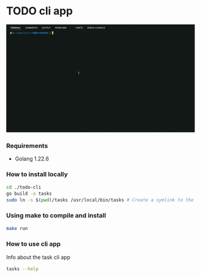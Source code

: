 # TODO cli app

![Alt text](/docs/preview.gif)

### Requirements

- Golang 1.22.6

### How to install locally

```bash
cd ./todo-cli 
go build -o tasks 
sudo ln -s $(pwd)/tasks /usr/local/bin/tasks # Create a symlink to the binary
```

### Using make to compile and install

```bash
make run
```

### How to use cli app

Info about the task cli app
```bash
tasks --help
```